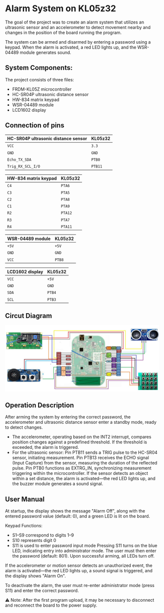 
# Alarm System on KL05z32

The goal of the project was to create an alarm system that utilizes an ultrasonic sensor and an accelerometer to detect movement nearby and changes in the position of the board running the program.

The system can be armed and disarmed by entering a password using a keypad. When the alarm is activated, a red LED lights up, and the WSR-04489 module generates sound.

## System Components:

The project consists of three files:

- FRDM-KL05Z microcontroller
- HC-SR04P ultrasonic distance sensor
- HW-834 matrix keypad
- WSR-04489 module
- LCD1602 display


## Connection of pins


| HC-SR04P ultrasonic distance sensor|    KL05z32             |
| :--------------------------------- | :----------------------|
| `VCC` | `3.3` |
| `GND` | `GND` |
| `Echo_TX_SDA ` | `PTB0  ` |
| `Trig_RX_SCL_I/O ` | `PTB11` |

| HW-834 matrix keypad|    KL05z32             |
| :-------------------| :----------------------|
| `C4`| `PTA6` |
| `C3`| `PTA5` |
| `C2`| `PTA8` |
| `C1`| `PTA9` |
| `R2`| `PTA12` |
| `R3`| `PTA7` |
| `R4`| `PTA11` |

| WSR-04489 module|    KL05z32             |
| :---------------| :----------------------|
| `+5V `| `+5V ` |
| `GND`| `GND` |
| `VCC`| `PTB8` |

| LCD1602 display|    KL05z32             |
| :---------------| :----------------------|
| `VCC`| `+5V` |
| `GND`| `GND` |
| `SDA `| `PTB4 ` |
| `SCL`| `PTB3` |






## Circut Diagram

![](https://github.com/Jbanach123/Alarm_System_KL05z32/blob/6a1da25fc66604cf8819d172ea0c1bbd6ff27ef6/Circut%20diagram.png)


## Operation Description

After arming the system by entering the correct password, the accelerometer and ultrasonic distance sensor enter a standby mode, ready to detect changes.

- The accelerometer, operating based on the INT2 interrupt, compares position changes against a predefined threshold. If the threshold is exceeded, the alarm is triggered.
- For the ultrasonic sensor:
  Pin PTB11 sends a TRIG pulse to the HC-SR04 sensor, initiating measurement.
  Pin PTB13 receives the ECHO signal (Input Capture) from the sensor, measuring the duration of the reflected pulse.
  Pin PTB0 functions as EXTRG_IN, synchronizing measurement triggering within the microcontroller.
If the sensor detects an object within a set distance, the alarm is activated—the red LED lights up, and the buzzer module generates a sound signal.

## User Manual

At startup, the display shows the message "Alarm Off", along with the entered password value (default: 0), and a green LED is lit on the board.

Keypad Functions:
- S1–S9 correspond to digits 1–9
- S10 represents digit 0
- S11 is used to enter password input mode
Pressing S11 turns on the blue LED, indicating entry into administrator mode. The user must then enter the password (default: 801). Upon successful arming, all LEDs turn off.

If the accelerometer or motion sensor detects an unauthorized event, the alarm is activated—the red LED lights up, a sound signal is triggered, and the display shows "Alarm On".

To deactivate the alarm, the user must re-enter administrator mode (press S11) and enter the correct password.

⚠️ Note: After the first program upload, it may be necessary to disconnect and reconnect the board to the power supply.